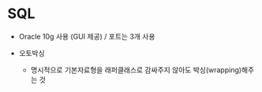 # SQL
* Oracle 10g 사용 (GUI 제공) / 포트는 3개 사용

* 오토박싱
  - 명시적으로 기본자료형을 래퍼클래스로 감싸주지 않아도 박싱(wrapping)해주는 것
